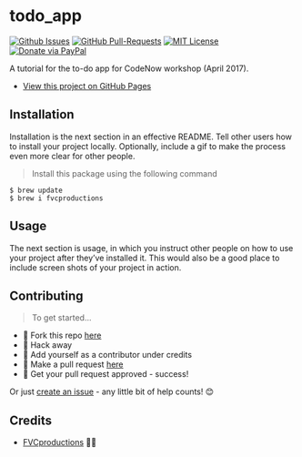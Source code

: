 # todo_app

[![Github Issues](https://img.shields.io/github/issues/fvcproductions/todo_app.svg?style=flat-square)](https://github.com/fvcproductions/todo_app/issues) [![GitHub  Pull-Requests](https://img.shields.io/github/issues-pr/fvcproductions/todo_app.svg?style=flat-square)](https://github.com/fvcproductions/todo_app/pulls) [![MIT License](http://img.shields.io/:license-mit-blue.svg?style=flat-square)](http://badges.mit-license.org) [![Donate via PayPal](https://img.shields.io/badge/Donate-PayPal-blue.svg?style=flat-square)](http://paypal.me/fvcproductions)

A tutorial for the to-do app for CodeNow workshop (April 2017).

- [View this project on GitHub Pages](http://fvcproductions.github.io/todo_app)

## Installation

Installation is the next section in an effective README. Tell other users how to install your project locally. Optionally, include a gif to make the process even more clear for other people.

> Install this package using the following command

```shell
$ brew update
$ brew i fvcproductions
```

## Usage

The next section is usage, in which you instruct other people on how to use your project after they’ve installed it. This would also be a good place to include screen shots of your project in action.

## Contributing

> To get started...

- 🍴 Fork this repo [here](https://github.com/fvcproductions/todo_app#fork-destination-box)
- 🔨 Hack away
- 👥 Add yourself as a contributor under credits
- 🔧 Make a pull request [here](https://github.com/fvcproductions/todo_app/compare)
- 🎉 Get your pull request approved - success!

Or just [create an issue](https://github.com/fvcproductions/todo_app/issues) - any little bit of help counts! 😊

## Credits

- [FVCproductions](http://fvcproductions.com) 🍓🍫